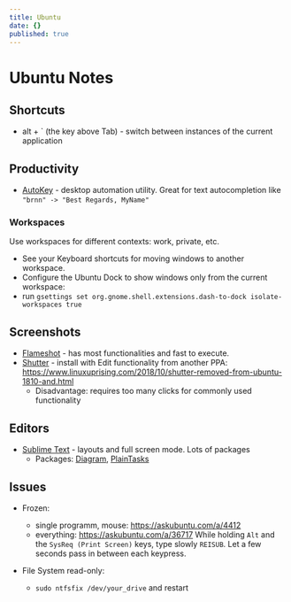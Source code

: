 ```yaml
---
title: Ubuntu
date: {}
published: true
---
```


# Ubuntu Notes

## Shortcuts

* alt + \` (the key above Tab) - switch between instances of the current application

## Productivity

* [AutoKey](https://github.com/autokey/autokey) - desktop automation utility. Great for text autocompletion like `"brnn" -> "Best Regards, MyName"`

### Workspaces

Use workspaces for different contexts: work, private, etc.

* See your Keyboard shortcuts for moving windows to another workspace.
* Configure the Ubuntu Dock to show windows only from the current workspace:
 * run `gsettings set org.gnome.shell.extensions.dash-to-dock isolate-workspaces true`

## Screenshots

* [Flameshot](https://flameshot.js.org/) - has most functionalities and fast to execute.
* [Shutter](https://shutter-project.org/) - install with Edit functionality from another PPA: https://www.linuxuprising.com/2018/10/shutter-removed-from-ubuntu-1810-and.html
  * Disadvantage: requires too many clicks for commonly used functionality

## Editors

* [Sublime Text](https://www.sublimetext.com/) - layouts and full screen mode. Lots of packages
  - Packages: [Diagram](https://packagecontrol.io/packages/Diagram), [PlainTasks](https://packagecontrol.io/packages/PlainTasks)

## Issues

* Frozen:
  * single programm, mouse: https://askubuntu.com/a/4412
  * everything: https://askubuntu.com/a/36717 While holding `Alt` and the `SysReq (Print Screen)` keys, type slowly `REISUB`. Let a few seconds pass in between each keypress.

* File System read-only:
  * `sudo ntfsfix /dev/your_drive` and restart
